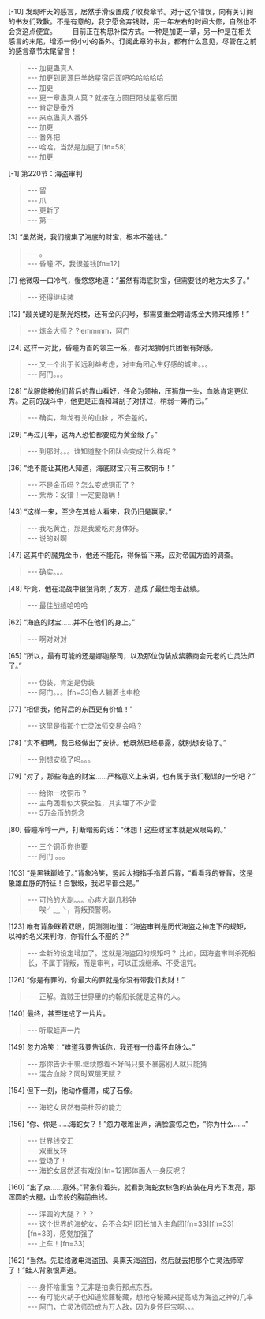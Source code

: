 
[-10] 发现昨天的感言，居然手滑设置成了收费章节。对于这个错误，向有关订阅的书友们致歉。不是有意的，我宁愿舍弃钱财，用一年左右的时间大修，自然也不会贪这点便宜。
　　目前正在构思补偿方式。一种是加更一章，另一种是在相关感言的末尾，增添一份小小的番外。订阅此章的书友，都有什么意见，尽管在之前的感言章节末尾留言！
>--- 加更蛊真人<br>
>--- 加更到房源巨羊站星宿后面吧哈哈哈哈哈<br>
>--- 加更<br>
>--- 更一章蛊真人莫？就接在方圆巨阳战星宿后面<br>
>--- 肯定是番外<br>
>--- 来点蛊真人番外<br>
>--- 加更<br>
>--- 番外把<br>
>--- 哈哈，当然是加更了[fn=58]<br>
>--- 加更<br>

[-1] 第220节：海盗审判
>--- 留<br>
>--- 爪<br>
>--- 更新了<br>
>--- 第一<br>

[3] “虽然说，我们搜集了海底的财宝，根本不差钱。”
>--- 。<br>
>--- 昏瞳:不，我很差钱[fn=12]<br>

[7] 他微吸一口冷气，慢悠悠地道：“虽然有海底财宝，但需要钱的地方太多了。”
>--- 还得继续装<br>

[12] “最关键的是聚光炮楼，还有金闪闪号，都需要重金聘请炼金大师来维修！”
>--- 炼金大师？？emmmm，阿门<br>

[24] 这样一对比，昏瞳为首的领主一系，都对龙狮佣兵团很有好感。
>--- 又一个出于长远利益考虑，对主角团心生好感的城主。。。<br>
>--- 阿门。。。<br>

[28] “龙服能被他们背后的靠山看好，任命为领袖，压狮旗一头，血脉肯定更优秀。之前的战斗中，他更是正面和耳刮子对拼过，稍弱一筹而已。”
>--- 确实，和龙有关的血脉 ，不会差的。<br>

[29] “再过几年，这两人恐怕都要成为黄金级了。”
>--- 到那时。。。谁知道整个团队会变成什么样呢？<br>

[36] “绝不能让其他人知道，海底财宝只有三枚铜币！”
>--- 不是金币吗？怎么变成铜币了？<br>
>--- 紫蒂：没错！一定要隐瞒！<br>

[43] “这样一来，至少在其他人看来，我仍旧是赢家。”
>--- 我吃黄连，那是我爱吃对身体好。<br>
>--- 说的对啊<br>

[47] 这其中的魔鬼金币，他还不能花，得保留下来，应对帝国方面的调查。
>--- 确实。。。<br>

[48] 毕竟，他在混战中狠狠背刺了友方，造成了最佳炮击战绩。
>--- 最佳战绩哈哈哈<br>

[62] “海底的财宝……并不在他们的身上。”
>--- 啊对对对<br>

[65] “所以，最有可能的还是娜迦祭司，以及那位伪装成紫藤商会元老的亡灵法师了。”
>--- 伪装，肯定是伪装<br>
>--- 阿门。。。[fn=33]鱼人躺着也中枪<br>

[77] “相信我，他背后的东西更有价值！”
>--- 这里是指那个亡灵法师交易会吗？<br>

[78] “实不相瞒，我已经做出了安排。他既然已经暴露，就别想安稳了。”
>--- 别想安稳了吗。。。<br>

[79] “对了，那些海底的财宝……严格意义上来讲，也有属于我们秘谍的一份吧？”
>--- 给你一枚铜币？<br>
>--- 主角团看似大获全胜，其实埋了不少雷<br>
>--- 5万金币的怨念<br>

[80] 昏瞳冷哼一声，打断暗影的话：“休想！这些财宝本就是双眼岛的。”
>--- 三个铜币你也要<br>
>--- 阿门 。。。<br>

[103] “是黑铁巅峰了。”背象冷笑，竖起大拇指手指着后背，“看看我的脊背，这是象雄血脉的特征！白银级，我迟早都会是。”
>--- 可怜的大副。。。心疼大副几秒钟<br>
>--- 唉╯﹏╰，背叛预警啊。<br>

[123] 唯有背象眯着双眼，阴测测地道：“海盗审判是历代海盗之神定下的规矩，以神的名义来判你，你有什么不服的？”
>--- 全新的设定增加了。这就是海盗团的规矩吗？  比如，因海盗审判杀死船长，不属于背叛，而是审判，可以正规继承、不受诅咒。<br>

[126] “你是有罪的，你最大的罪就是你没有带我们发财！”
>--- 正解。海贼王世界里的约翰船长就是这样的人。<br>

[140] 最终，甚至连成了一片片。
>--- 听取蛙声一片<br>

[149] 忽力冷笑：“难道我要告诉你，我还有一份毒怀血脉么。”
>--- 那你告诉干嘛.继续憋着不好吗只要不暴露别人就只能猜<br>
>--- 混合血脉？同时双层天赋？<br>

[154] 但下一刻，他动作僵滞，成了石像。
>--- 海蛇女居然有美杜莎的能力<br>

[156] “你、你是……海蛇女？！”忽力艰难出声，满脸震惊之色，“你为什么……”
>--- 世界线交汇<br>
>--- 双重反转<br>
>--- 登场了！<br>
>--- 海蛇女居然还有戏份[fn=12]那体面人一身灰呢？<br>

[160] “出了点……意外。”背象仰着头，就看到海蛇女棕色的皮装在月光下发亮，那浑圆的大腿，山峦般的胸前曲线。
>--- 浑圆的大腿？？？<br>
>--- 这个世界的海蛇女，会不会勾引团长加入主角团[fn=33][fn=33][fn=33]，感觉加强了<br>
>--- 上车！[fn=33]<br>

[162] “当然。先联络激电海盗团、臭熏天海盗团，然后就去把那个亡灵法师宰了！”蛙人背象恨声道。
>--- 身怀啥重宝？无非是拍卖行那点东西。<br>
>--- 有可能火胡子也知道紫藤秘藏，想抢夺秘藏来提高成为海盗之神的几率<br>
>--- 阿门，亡灵法师恐成为万人敌，因为身怀巨宝啊。。。<br>

